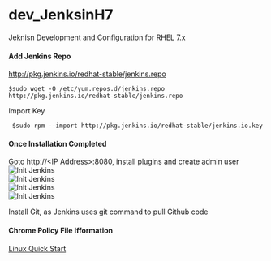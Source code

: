 # dev_JenksinH7
Jeknisn Development and Configuration for RHEL 7.x

#### Add Jenkins Repo
http://pkg.jenkins.io/redhat-stable/jenkins.repo<br/>

`$sudo wget -O /etc/yum.repos.d/jenkins.repo http://pkg.jenkins.io/redhat-stable/jenkins.repo`<br/>

Import Key<br/>

` $sudo rpm --import http://pkg.jenkins.io/redhat-stable/jenkins.io.key`<br/>

#### Once Installation Completed
Goto http://\<IP Address\>:8080, install plugins and create admin user <br/>
![Init Jenkins](https://github.com/lel99999/dev_JenkinsRH7/blob/master/init_jenkins-02.png) <br/>
![Init Jenkins](https://github.com/lel99999/dev_JenkinsRH7/blob/master/init_jenkins-04.png) <br/>
![Init Jenkins](https://github.com/lel99999/dev_JenkinsRH7/blob/master/init_jenkins-05.png) <br/>
![Init Jenkins](https://github.com/lel99999/dev_JenkinsRH7/blob/master/init_jenkins-06.png) <br/>


  
Install Git, as Jenkins uses git command to pull Github code<br/>

#### Chrome Policy File Ifformation
[Linux Quick Start](https://sites.google.com/a/chromium.org/dev/administrators/linux-quick-start)<br/>

